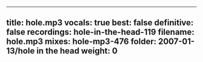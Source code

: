 
---
title: hole.mp3
vocals: true
best: false
definitive: false
recordings: hole-in-the-head-119
filename: hole.mp3
mixes: hole-mp3-476
folder: 2007-01-13/hole in the head
weight: 0
---
